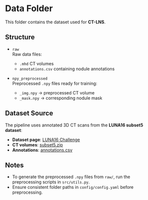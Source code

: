 # Data Folder

This folder contains the dataset used for **CT-LNS**.

## Structure

- `raw`  
  Raw data files:  
  - `.mhd` CT volumes  
  - `annotations.csv` containing nodule annotations

- `npy_preprocessed`  
  Preprocessed `.npy` files ready for training:  
  - `_img.npy` → preprocessed CT volume  
  - `_mask.npy` → corresponding nodule mask

## Dataset Source

The pipeline uses annotated 3D CT scans from the **LUNA16 subset5 dataset**:

- **Dataset page**: [LUNA16 Challenge](https://luna16.grand-challenge.org)  
- **CT volumes**: [subset5.zip](https://zenodo.org/records/3723295/files/subset5.zip?download=1)  
- **Annotations**: [annotations.csv](https://zenodo.org/records/3723295/files/annotations.csv?download=1)

## Notes

- To generate the preprocessed `.npy` files from `raw/`, run the preprocessing scripts in `src/utils.py`.  
- Ensure consistent folder paths in `config/config.yaml` before preprocessing.
